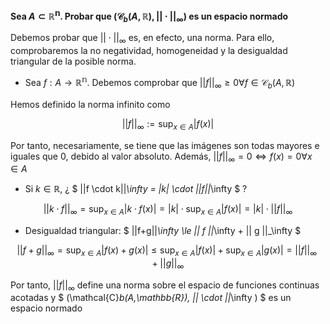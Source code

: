 **Sea $A\subset\mathbb{R^n}$. Probar que $(\mathcal{C}_b(A,\mathbb{R}), || \cdot ||_\infty )$ es un espacio normado**

Debemos probar que $|| \cdot ||_\infty$ es, en efecto, una norma. Para ello, comprobaremos la no negatividad, homogeneidad y la desigualdad triangular de la posible norma.

- Sea $f: A\rightarrow\mathbb{R^{n}}$. Debemos comprobar que $||f||_\infty\ge0 \forall f \in \mathcal{C}_b(A,\mathbb{R})$

Hemos definido la norma infinito como

$$ ||f||_\infty := \sup_{x \in A} |f(x)| $$

Por tanto, necesariamente, se tiene que las imágenes son todas mayores e iguales que 0, debido al valor absoluto. Además, $||f||_\infty = 0 \iff f(x) = 0\forall x \in A$

- Si $k \in \mathbb{R}$, ¿ $ ||f \cdot k||_\infty = |k| \cdot ||f||_\infty $ ?

$$ ||k \cdot f||_\infty = \sup_{x \in A} |k \cdot f(x)| = |k| \cdot \sup_{x \in A} |f(x)| = |k| \cdot ||f||_\infty $$

- Desigualdad triangular: $ ||f+g||_\infty \le || f ||_\infty + || g ||_\infty $

$$ ||f+g||_\infty = \sup_{x \in A} |f(x)+g(x)| \le \sup_{x \in A} |f(x)| + \sup_{x \in A} |g(x)| = ||f||_\infty + ||g||_\infty $$

Por tanto, $||f||_\infty$ define una norma sobre el espacio de funciones continuas acotadas y $ (\mathcal{C}_b(A,\mathbb{R}), || \cdot ||_\infty ) $ es un espacio normado